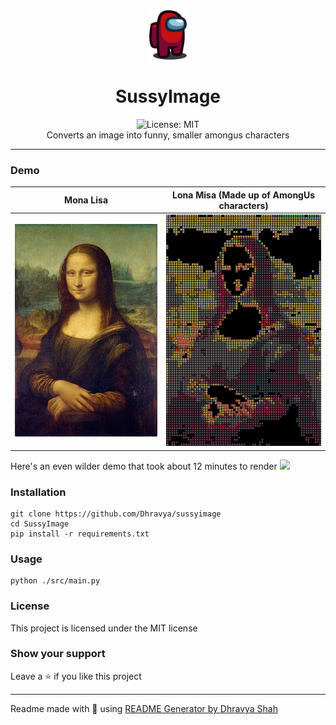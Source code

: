<div align="center">
<img src="https://raw.githubusercontent.com/Dhravya/SussyImage/master/amongus_images/Red.webp" width=60>
<h1 align="center">SussyImage</h1>
<img alt="License: MIT" src="https://img.shields.io/badge/License-MIT-blue.svg" />

<br/>
Converts an image into funny, smaller amongus characters
</div>


***

### Demo

Mona Lisa                 |  Lona Misa (Made up of AmongUs characters)
:-------------------------:|:-------------------------:
![Mona Lisa](./assets/monalisa.jpg)  |  <img src="./assets/lonamisa.png" alt="LonaMisa" width="405"/>

Here's an even wilder demo that took about 12 minutes to render
<img src="./output.png" width=800 />

### Installation
```
git clone https://github.com/Dhravya/sussyimage
cd SussyImage
pip install -r requirements.txt
```

### Usage
```
python ./src/main.py
```

### License
This project is licensed under the MIT license
### Show your support
Leave a ⭐ if you like this project

***
Readme made with 💖 using [README Generator by Dhravya Shah](https://github.com/Dhravya/readme-generator)
